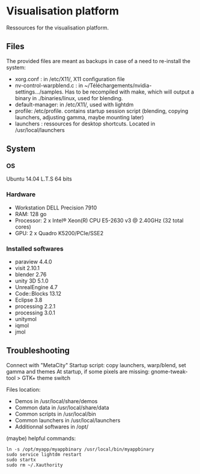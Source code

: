# Visualisation platform
Ressources for the visualisation platform.

## Files
The provided files are meant as backups in case of a need to re-install the system:
* xorg.conf : in /etc/X11/, X11 configuration file
* nv-control-warpblend.c : in ~/Téléchargements/nvidia-settings.../samples. Has to be recompiled with make, which will output a binary in ./binaries/linux, used for blending.
* default-manager: in /etc/X11/, used with lightdm
* profile: /etc/profile. contains startup session script (blending, copying launchers, adjusting gamma, maybe mounting later)
* launchers : ressources for desktop shortcuts. Located in /usr/local/launchers

## System

### OS
Ubuntu 14.04 L.T.S 64 bits

### Hardware
* Workstation DELL Precision 7910
* RAM: 128 go
* Processor: 2 x Intel® Xeon(R) CPU E5-2630 v3 @ 2.40GHz (32 total cores)
* GPU: 2 x Quadro K5200/PCIe/SSE2

### Installed softwares
* paraview 4.4.0
* visit 2.10.1
* blender 2.76
* unity 3D 5.1.0
* UnrealEngine 4.7
* Code::Blocks 13.12
* Eclipse 3.8
* processing 2.2.1
* processing 3.0.1
* unitymol
* iqmol
* jmol

## Troubleshooting

Connect with "MetaCity"
Startup script: copy launchers, warp/blend, set gamma and themes
At startup, if some pixels are missing:
    gnome-tweak-tool > GTK+ theme switch

Files location:
* Demos in                 /usr/local/share/demos
* Common data in           /usr/local/share/data
* Common scripts in        /usr/local/bin
* Common launchers in      /usr/local/launchers
* Additionnal softwares in /opt/

(maybe) helpful commands:

    ln -s /opt/myapp/myappbinary /usr/local/bin/myappbinary
    sudo service lightdm restart
    sudo startx
    sudo rm ~/.Xauthority

